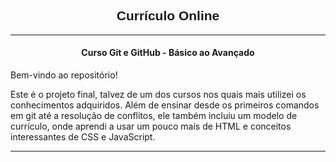 <h2><center><strong><font style="font-family: Arial, sans-serif;"> Currículo Online </font></strong></center></h2>

---
<h4><center><strong>Curso Git e GitHub - Básico ao Avançado</strong></center></h4>


Bem-vindo ao repositório!

Este é o projeto final, talvez de um dos cursos nos quais mais utilizei os conhecimentos adquiridos. Além de ensinar desde os primeiros comandos em git até a resolução de conflitos, ele também incluiu um modelo de currículo, onde aprendi a usar um pouco mais de HTML e conceitos interessantes de CSS e JavaScript.

---
